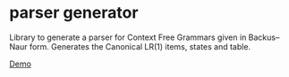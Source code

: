 # parser generator

Library to generate a parser for Context Free Grammars given in Backus–Naur form.
Generates the Canonical LR(1) items, states and table.

<a href="https://harikrishnanbalagopal.github.io/#/parser-generator-demo">Demo</a>